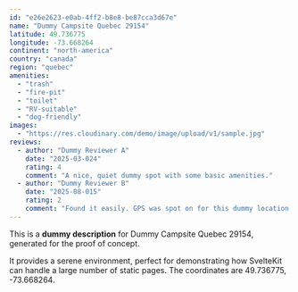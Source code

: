 ```yaml
---
id: "e26e2623-e0ab-4ff2-b8e8-be87cca3d67e"
name: "Dummy Campsite Quebec 29154"
latitude: 49.736775
longitude: -73.668264
continent: "north-america"
country: "canada"
region: "quebec"
amenities:
  - "trash"
  - "fire-pit"
  - "toilet"
  - "RV-suitable"
  - "dog-friendly"
images:
  - "https://res.cloudinary.com/demo/image/upload/v1/sample.jpg"
reviews:
  - author: "Dummy Reviewer A"
    date: "2025-03-024"
    rating: 4
    comment: "A nice, quiet dummy spot with some basic amenities."
  - author: "Dummy Reviewer B"
    date: "2025-08-015"
    rating: 2
    comment: "Found it easily. GPS was spot on for this dummy location."
---
```


This is a **dummy description** for Dummy Campsite Quebec 29154, generated for the proof of concept.

It provides a serene environment, perfect for demonstrating how SvelteKit can handle a large number of static pages. The coordinates are 49.736775, -73.668264.
